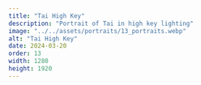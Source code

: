 ```yaml
---
title: "Tai High Key"
description: "Portrait of Tai in high key lighting"
image: "../../assets/portraits/13_portraits.webp"
alt: "Tai High Key"
date: 2024-03-20
order: 13
width: 1280
height: 1920
---
```

